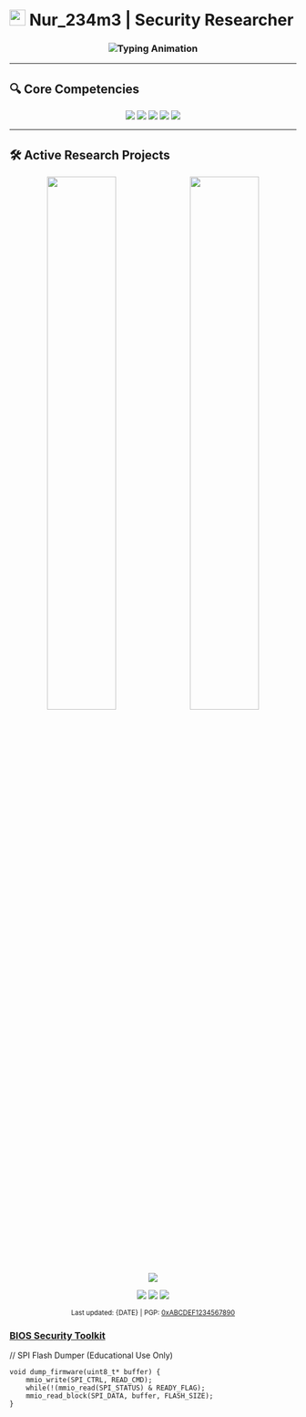 # <img src="https://raw.githubusercontent.com/Tarikul-Islam-Anik/Animated-Fluent-Emojis/master/Emojis/Objects/Shield.png" width="28px"> Nur_234m3 | Security Researcher

<h3 align="center">
  <img src="https://readme-typing-svg.demolab.com?font=JetBrains+Mono&weight=600&size=22&duration=4000&pause=1000&color=#b2f233&center=true&vCenter=true&width=500&lines=BIOS%2FUEFI+Security+Specialist;Low-Level+Reverse+Engineer;Firmware+Security+Researcher" alt="Typing Animation">
</h3>

---

## 🔍 Core Competencies

<p align="center">
  <img src="https://img.shields.io/badge/x86_64-000000?style=flat&logo=assemblyscript&logoColor=white">
  <img src="https://img.shields.io/badge/UEFI-0078D7?style=flat&logo=intel&logoColor=white">
  <img src="https://img.shields.io/badge/Reverse_Engineering-FF6C37?style=flat&logo=radar&logoColor=white">
  <img src="https://img.shields.io/badge/C-00599C?style=flat&logo=c&logoColor=white">
  <img src="https://img.shields.io/badge/Rust-000000?style=flat&logo=rust&logoColor=white">
</p>

---

## 🛠️ Active Research Projects
<p align="center"> <img width="49%" src="https://github-readme-stats.vercel.app/api?username=Nur-m2r5r&show_icons=true&theme=dark&hide_border=true&include_all_commits=true&count_private=true&hide_title=true"> <img width="49%" src="https://github-readme-streak-stats.herokuapp.com/?user=Nur-m2r5r&theme=dark&hide_border=true"> </p><p align="center"> <img src="https://github-readme-activity-graph.vercel.app/graph?username=Nur-m2r5r&theme=react-dark&hide_border=true&area=true"> </p>
<p align="center"> <a href="mailto:research@nur234m3.io"><img src="https://img.shields.io/badge/Email-Professional%20Inquiries-important?style=flat&logo=protonmail"></a> <a href="https://twitter.com/Nur_234m3"><img src="https://img.shields.io/badge/Twitter-Academic%20Discussions-informational?style=flat&logo=twitter"></a> <a href="https://www.linkedin.com/in/nur234m3"><img src="https://img.shields.io/badge/LinkedIn-Collaborations-blue?style=flat&logo=linkedin"></a> </p>
<div align="center"> <sub>Last updated: {DATE} | PGP: <a href="https://keys.openpgp.org">0xABCDEF1234567890</a></sub> </div>

### [BIOS Security Toolkit](https://github.com/Nur-m2r5r/bios-toolkit)
// SPI Flash Dumper (Educational Use Only)
```
void dump_firmware(uint8_t* buffer) {
    mmio_write(SPI_CTRL, READ_CMD);
    while(!(mmio_read(SPI_STATUS) & READY_FLAG);
    mmio_read_block(SPI_DATA, buffer, FLASH_SIZE);
}
